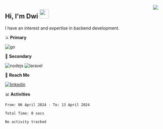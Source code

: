 [<img src="https://komarev.com/ghpvc/?username=masred&color=green&style=flat-square&label=Profile+Views" align="right">](github.com/masred)

## Hi, I'm Dwi <img src="https://raw.githubusercontent.com/MartinHeinz/MartinHeinz/master/wave.gif" width="30px">

I have an interest and expertise in backend development.

⚔️ **Primary**

![go](https://img.shields.io/badge/---?logo=go&label=Golang&style=social)

🔪 **Secondary**

![nodejs](https://img.shields.io/badge/---?logo=node.js&label=Node.js&style=social&logoColor=green)
![laravel](https://img.shields.io/badge/---?logo=laravel&label=Laravel&style=social)

🔗 **Reach Me**

[![linkedin](https://img.shields.io/badge/---?logo=linkedin&label=LinkedIn&style=social)](https://linkedin.com/in/dwifitriyanto)

📊 **Activities**

<!--START_SECTION:waka-->

```all_time
From: 06 April 2024 - To: 13 April 2024

Total Time: 0 secs

No activity tracked
```

<!--END_SECTION:waka-->
